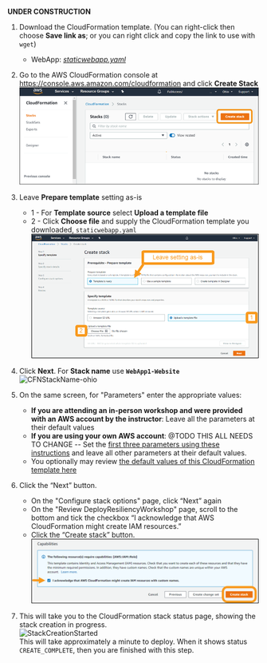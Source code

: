 **UNDER CONSTRUCTION**

1. Download the CloudFormation template. (You can right-click then choose **Save link as**; or you can right click and copy the link to use with `wget`)
    * WebApp: [_staticwebapp.yaml_](https://raw.githubusercontent.com/awslabs/aws-well-architected-labs/healthchecklab/Reliability/300_Health_Checks_and_Dependencies/Code/CloudFormation/staticwebapp.yaml)

1. Go to the AWS CloudFormation console at <https://console.aws.amazon.com/cloudformation> and click **Create Stack**
![Images/CFNCreateStackButton](../Images/CFNCreateStackButton.png)

1. Leave **Prepare template** setting as-is
      * 1 - For **Template source** select **Upload a template file**
      * 2 - Click **Choose file** and supply the CloudFormation template you downloaded, `staticwebapp.yaml`
       ![CFNUploadTemplateFile](../Images/CFNUploadTemplateFile.png)

1. Click **Next**. For **Stack name** use **`WebApp1-Website`**
    ![CFNStackName-ohio](../Images/CFNStackName-ohio.png)

1. On the same screen, for "Parameters" enter the appropriate values:
    * **If you are attending an in-person workshop and were provided with an AWS account by the instructor**: Leave all the parameters at their default values
    * **If you are using your own AWS account**: @TODO THIS ALL NEEDS TO CHANGE -- Set the [first three parameters using these instructions](../../common/documentation/Service_Linked_Roles.md#cfn_service_linked_roles) and leave all other parameters at their default values.
    * You optionally may review [the default values of this CloudFormation template here](Documentation/CFN_Parameters.md)

1. Click the “Next” button.
      * On the "Configure stack options" page, click “Next” again
      * On the "Review DeployResiliencyWorkshop" page, scroll to the bottom and tick the checkbox “I acknowledge that AWS CloudFormation might create IAM resources.”
      * Click the “Create stack” button.
     ![CFNIamCapabilities](../Images/CFNIamCapabilities.png)

1. This will take you to the CloudFormation stack status page, showing the stack creation in progress.  
  ![StackCreationStarted](../Images/StackCreationStarted.png)  
  This will take approximately a minute to deploy.  When it shows status `CREATE_COMPLETE`, then you are finished with this step.

